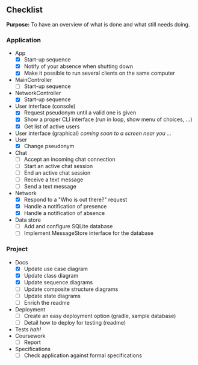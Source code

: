 ## Checklist

**Purpose:** To have an overview of what is done and what still needs doing.

### Application

- App
  - [x] Start-up sequence
  - [x] Notify of your absence when shutting down
  - [x] Make it possible to run several clients on the same computer
- MainController
  - [ ] Start-up sequence
- NetworkController
  - [x] Start-up sequence
- User interface (console)
  - [x] Request pseudonym until a valid one is given
  - [x] Show a proper CLI interface (run in loop, show menu of choices, ...)
  - [x] Get list of active users
- User interface (graphical) _coming soon to a screen near you ..._
- User
  - [x] Change pseudonym
- Chat
  - [ ] Accept an incoming chat connection
  - [ ] Start an active chat session
  - [ ] End an active chat session
  - [ ] Receive a text message
  - [ ] Send a text message
- Network
  - [x] Respond to a "Who is out there?" request
  - [x] Handle a notification of presence
  - [x] Handle a notification of absence
- Data store
  - [ ] Add and configure SQLite database
  - [ ] Implement MessageStore interface for the database

### Project

- Docs
  - [x] Update use case diagram
  - [x] Update class diagram
  - [x] Update sequence diagrams
  - [ ] Update composite structure diagrams
  - [ ] Update state diagrams
  - [ ] Enrich the readme
- Deployment
  - [ ] Create an easy deployment option (gradle, sample database)
  - [ ] Detail how to deploy for testing (readme)
- Tests _hah!_
- Coursework
  - [ ] Report
- Specifications
  - [ ] Check application against formal specifications
